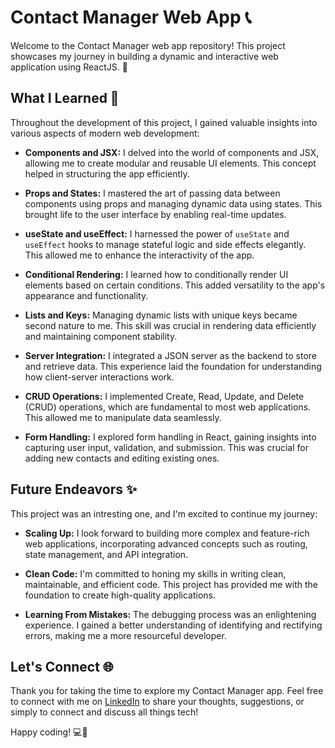 # Contact Manager Web App 📞

Welcome to the Contact Manager web app repository! This project showcases my journey in building a dynamic and interactive web application using ReactJS. 🚀

## What I Learned 🌟

Throughout the development of this project, I gained valuable insights into various aspects of modern web development:

- **Components and JSX:** I delved into the world of components and JSX, allowing me to create modular and reusable UI elements. This concept helped in structuring the app efficiently.

- **Props and States:** I mastered the art of passing data between components using props and managing dynamic data using states. This brought life to the user interface by enabling real-time updates.

- **useState and useEffect:** I harnessed the power of `useState` and `useEffect` hooks to manage stateful logic and side effects elegantly. This allowed me to enhance the interactivity of the app.

- **Conditional Rendering:** I learned how to conditionally render UI elements based on certain conditions. This added versatility to the app's appearance and functionality.

- **Lists and Keys:** Managing dynamic lists with unique keys became second nature to me. This skill was crucial in rendering data efficiently and maintaining component stability.

- **Server Integration:** I integrated a JSON server as the backend to store and retrieve data. This experience laid the foundation for understanding how client-server interactions work.

- **CRUD Operations:** I implemented Create, Read, Update, and Delete (CRUD) operations, which are fundamental to most web applications. This allowed me to manipulate data seamlessly.

- **Form Handling:** I explored form handling in React, gaining insights into capturing user input, validation, and submission. This was crucial for adding new contacts and editing existing ones.

## Future Endeavors ✨

This project was an intresting one, and I'm excited to continue my journey:

- **Scaling Up:** I look forward to building more complex and feature-rich web applications, incorporating advanced concepts such as routing, state management, and API integration.

- **Clean Code:** I'm committed to honing my skills in writing clean, maintainable, and efficient code. This project has provided me with the foundation to create high-quality applications.

- **Learning From Mistakes:** The debugging process was an enlightening experience. I gained a better understanding of identifying and rectifying errors, making me a more resourceful developer.

## Let's Connect 🌐

Thank you for taking the time to explore my Contact Manager app. Feel free to connect with me on [LinkedIn](https://www.linkedin.com/in/bolupe-taiwo/) to share your thoughts, suggestions, or simply to connect and discuss all things tech!

Happy coding! 💻🚀

